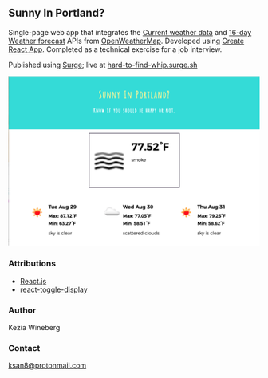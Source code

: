 ## Sunny In Portland?
Single-page web app that integrates the [Current weather data](https://openweathermap.org/current) and [16-day Weather forecast](https://openweathermap.org/forecast16) APIs from [OpenWeatherMap](https://openweathermap.org/). Developed using [Create React App](https://github.com/facebookincubator/create-react-app). Completed as a technical exercise for a job interview.

Published using [Surge](http://surge.sh/); live at [hard-to-find-whip.surge.sh](http://hard-to-find-whip.surge.sh/)

![App screenshot](./sunny_screenshot.png)

### Attributions
* [React.js](https://facebook.github.io/react/)
* [react-toggle-display](https://www.npmjs.com/package/react-toggle-display)

### Author
Kezia Wineberg

### Contact
ksan8@protonmail.com